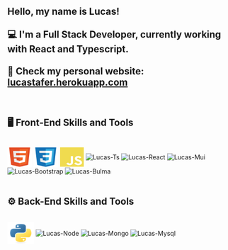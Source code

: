 <h2> Hello, my name is Lucas!
  <br/><br/>
  💻 I'm a Full Stack Developer, currently working with React and Typescript.
  <br/><br/>
  🎨 Check my personal website: <a target="_blank" href="https://lucastafer.herokuapp.com/">lucastafer.herokuapp.com</a>
</h2>

<br>

<h2>🖥️ Front-End Skills and Tools</h2>
<div style="display: inline_block"><br>
  <img align="center" alt="Lucas-HTML" height="45" width="55" src="https://raw.githubusercontent.com/devicons/devicon/master/icons/html5/html5-original.svg">
  <img align="center" alt="Lucas-CSS" height="45" width="55" src="https://raw.githubusercontent.com/devicons/devicon/master/icons/css3/css3-original.svg">
  <img align="center" alt="Lucas-Js" height="45" width="55" src="https://raw.githubusercontent.com/devicons/devicon/master/icons/javascript/javascript-plain.svg">
  <img align="center" alt="Lucas-Ts" height="45" width="55" src="https://cdn.jsdelivr.net/gh/devicons/devicon/icons/typescript/typescript-original.svg" />
  <img align="center" alt="Lucas-React" height="45" width="55" src="https://cdn.jsdelivr.net/gh/devicons/devicon/icons/react/react-original.svg">
  <img align="center" alt="Lucas-Mui" height="45" width="55" src="https://cdn.jsdelivr.net/gh/devicons/devicon/icons/materialui/materialui-original.svg" />        
  <img align="center" alt="Lucas-Bootstrap" height="45" width="55" src="https://cdn.jsdelivr.net/gh/devicons/devicon/icons/bootstrap/bootstrap-original.svg"/>
  <img align="center" alt="Lucas-Bulma" height="40" width="50" src="https://cdn.jsdelivr.net/gh/devicons/devicon/icons/bulma/bulma-plain.svg">
</div>
  
<br>
  
<h2>⚙️ Back-End Skills and Tools</h2>
<div style="display: inline_block"><br>
  <img align="center" alt="Lucas-Python" height="50" width="60" src="https://raw.githubusercontent.com/devicons/devicon/master/icons/python/python-original.svg">
  <img align="center" alt="Lucas-Node" height="80" width="120" src="https://cdn.jsdelivr.net/gh/devicons/devicon/icons/nodejs/nodejs-original-wordmark.svg" />
  <img align="center" alt="Lucas-Mongo" height="60" width="70" src="https://cdn.jsdelivr.net/gh/devicons/devicon/icons/mongodb/mongodb-plain-wordmark.svg" />
  <img align="center" alt="Lucas-Mysql" height="80" width="120" src="https://cdn.jsdelivr.net/gh/devicons/devicon/icons/mysql/mysql-original-wordmark.svg" />

</div>
